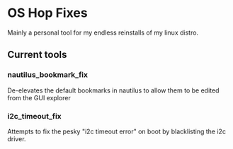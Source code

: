 # OS Hop Fixes
Mainly a personal tool for my endless reinstalls of my linux distro.

## Current tools
### nautilus_bookmark_fix
De-elevates the default bookmarks in nautilus to allow them to be edited from the GUI explorer

### i2c_timeout_fix
Attempts to fix the pesky "i2c timeout error" on boot by blacklisting the i2c driver.
